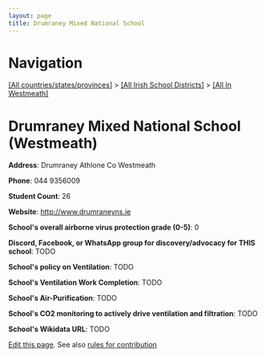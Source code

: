 ```yaml
---
layout: page
title: Drumraney Mixed National School
---
```

# Navigation

[[All countries/states/provinces]](../../..) > [[All Irish School Districts]](../..) > [[All In Westmeath]](..)

# Drumraney Mixed National School (Westmeath)

**Address**: Drumraney Athlone Co Westmeath

**Phone**: 044 9356009

**Student Count**: 26

**Website**: <http://www.drumraneyns.ie>

**School's overall airborne virus protection grade (0-5)**: 0

**Discord, Facebook, or WhatsApp group for discovery/advocacy for THIS school**: TODO

**School's policy on Ventilation**: TODO

**School's Ventilation Work Completion**: TODO

**School's Air-Purification**: TODO

**School's CO2 monitoring to actively drive ventilation and filtration**: TODO

**School's Wikidata URL**: TODO


[Edit this page](https://github.com/ventilate-schools/Ireland/edit/main/./Westmeath/Drumraney_Mixed_National_School.md). See also [rules for contribution](../../../contribution-rules/)